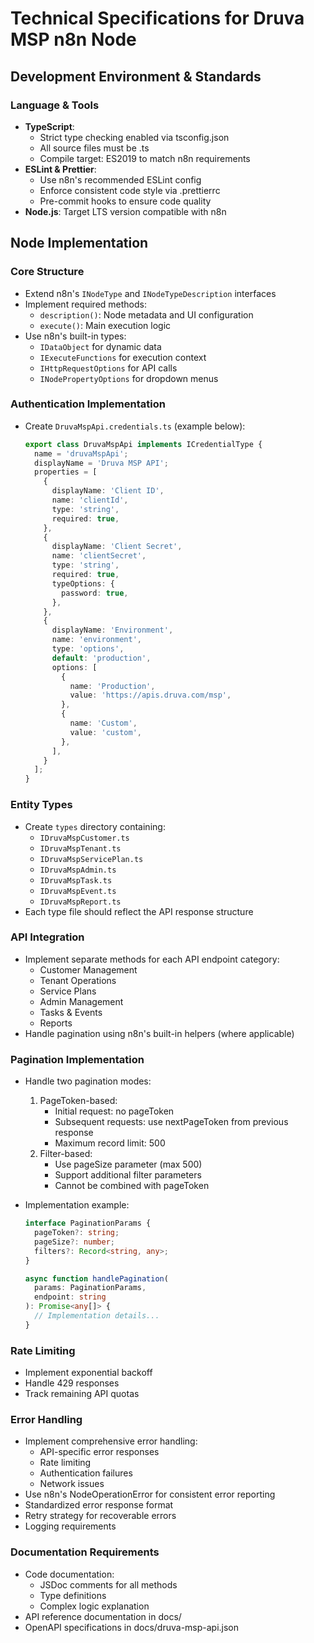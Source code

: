 # Technical Specifications for Druva MSP n8n Node

## Development Environment & Standards

### Language & Tools
- **TypeScript**: 
  - Strict type checking enabled via tsconfig.json
  - All source files must be .ts
  - Compile target: ES2019 to match n8n requirements
- **ESLint & Prettier**: 
  - Use n8n's recommended ESLint config
  - Enforce consistent code style via .prettierrc
  - Pre-commit hooks to ensure code quality
- **Node.js**: Target LTS version compatible with n8n

## Node Implementation

### Core Structure
- Extend n8n's `INodeType` and `INodeTypeDescription` interfaces
- Implement required methods:
  - `description()`: Node metadata and UI configuration
  - `execute()`: Main execution logic
- Use n8n's built-in types:
  - `IDataObject` for dynamic data
  - `IExecuteFunctions` for execution context
  - `IHttpRequestOptions` for API calls
  - `INodePropertyOptions` for dropdown menus

### Authentication Implementation
- Create `DruvaMspApi.credentials.ts` (example below):
  ```typescript
  export class DruvaMspApi implements ICredentialType {
    name = 'druvaMspApi';
    displayName = 'Druva MSP API';
    properties = [
      {
        displayName: 'Client ID',
        name: 'clientId',
        type: 'string',
        required: true,
      },
      {
        displayName: 'Client Secret',
        name: 'clientSecret',
        type: 'string',
        required: true,
        typeOptions: {
          password: true,
        },
      },
      {
        displayName: 'Environment',
        name: 'environment',
        type: 'options',
        default: 'production',
        options: [
          {
            name: 'Production',
            value: 'https://apis.druva.com/msp',
          },
          {
            name: 'Custom',
            value: 'custom',
          },
        ],
      }
    ];
  }
  ```

### Entity Types
- Create `types` directory containing:
  - `IDruvaMspCustomer.ts`
  - `IDruvaMspTenant.ts`
  - `IDruvaMspServicePlan.ts`
  - `IDruvaMspAdmin.ts`
  - `IDruvaMspTask.ts`
  - `IDruvaMspEvent.ts`
  - `IDruvaMspReport.ts`
- Each type file should reflect the API response structure

### API Integration
- Implement separate methods for each API endpoint category:
  - Customer Management
  - Tenant Operations
  - Service Plans
  - Admin Management
  - Tasks & Events
  - Reports
- Handle pagination using n8n's built-in helpers (where applicable)

### Pagination Implementation
- Handle two pagination modes:
  1. PageToken-based:
     - Initial request: no pageToken
     - Subsequent requests: use nextPageToken from previous response
     - Maximum record limit: 500
  2. Filter-based:
     - Use pageSize parameter (max 500)
     - Support additional filter parameters
     - Cannot be combined with pageToken

- Implementation example:
  ```typescript
  interface PaginationParams {
    pageToken?: string;
    pageSize?: number;
    filters?: Record<string, any>;
  }

  async function handlePagination(
    params: PaginationParams,
    endpoint: string
  ): Promise<any[]> {
    // Implementation details...
  }
  ```

### Rate Limiting
- Implement exponential backoff
- Handle 429 responses
- Track remaining API quotas

### Error Handling
- Implement comprehensive error handling:
  - API-specific error responses
  - Rate limiting
  - Authentication failures
  - Network issues
- Use n8n's NodeOperationError for consistent error reporting
- Standardized error response format
- Retry strategy for recoverable errors
- Logging requirements

### Documentation Requirements
- Code documentation:
  - JSDoc comments for all methods
  - Type definitions
  - Complex logic explanation
- API reference documentation in docs/
- OpenAPI specifications in docs/druva-msp-api.json